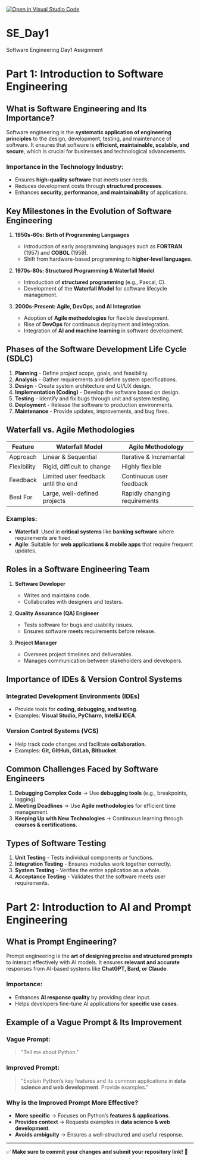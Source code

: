 [![Open in Visual Studio Code](https://classroom.github.com/assets/open-in-vscode-2e0aaae1b6195c2367325f4f02e2d04e9abb55f0b24a779b69b11b9e10269abc.svg)](https://classroom.github.com/online_ide?assignment_repo_id=18415061&assignment_repo_type=AssignmentRepo)
# SE_Day1
Software Engineering Day1 Assignment

# Part 1: Introduction to Software Engineering

## What is Software Engineering and Its Importance?
Software engineering is the **systematic application of engineering principles** to the design, development, testing, and maintenance of software. It ensures that software is **efficient, maintainable, scalable, and secure**, which is crucial for businesses and technological advancements.

### Importance in the Technology Industry:
- Ensures **high-quality software** that meets user needs.
- Reduces development costs through **structured processes**.
- Enhances **security, performance, and maintainability** of applications.

## Key Milestones in the Evolution of Software Engineering
1. **1950s-60s: Birth of Programming Languages**
   - Introduction of early programming languages such as **FORTRAN** (1957) and **COBOL** (1959).
   - Shift from hardware-based programming to **higher-level languages**.

2. **1970s-80s: Structured Programming & Waterfall Model**
   - Introduction of **structured programming** (e.g., Pascal, C).
   - Development of the **Waterfall Model** for software lifecycle management.

3. **2000s-Present: Agile, DevOps, and AI Integration**
   - Adoption of **Agile methodologies** for flexible development.
   - Rise of **DevOps** for continuous deployment and integration.
   - Integration of **AI and machine learning** in software development.

## Phases of the Software Development Life Cycle (SDLC)
1. **Planning** - Define project scope, goals, and feasibility.
2. **Analysis** - Gather requirements and define system specifications.
3. **Design** - Create system architecture and UI/UX design.
4. **Implementation (Coding)** - Develop the software based on design.
5. **Testing** - Identify and fix bugs through unit and system testing.
6. **Deployment** - Release the software to production environments.
7. **Maintenance** - Provide updates, improvements, and bug fixes.

## Waterfall vs. Agile Methodologies
| Feature | Waterfall Model | Agile Methodology |
|---------|---------------|------------------|
| Approach | Linear & Sequential | Iterative & Incremental |
| Flexibility | Rigid, difficult to change | Highly flexible |
| Feedback | Limited user feedback until the end | Continuous user feedback |
| Best For | Large, well-defined projects | Rapidly changing requirements |

### Examples:
- **Waterfall**: Used in **critical systems** like **banking software** where requirements are fixed.
- **Agile**: Suitable for **web applications & mobile apps** that require frequent updates.

## Roles in a Software Engineering Team
1. **Software Developer**
   - Writes and maintains code.
   - Collaborates with designers and testers.

2. **Quality Assurance (QA) Engineer**
   - Tests software for bugs and usability issues.
   - Ensures software meets requirements before release.

3. **Project Manager**
   - Oversees project timelines and deliverables.
   - Manages communication between stakeholders and developers.

## Importance of IDEs & Version Control Systems
### Integrated Development Environments (IDEs)
- Provide tools for **coding, debugging, and testing**.
- Examples: **Visual Studio, PyCharm, IntelliJ IDEA**.

### Version Control Systems (VCS)
- Help track code changes and facilitate **collaboration**.
- Examples: **Git, GitHub, GitLab, Bitbucket**.

## Common Challenges Faced by Software Engineers
1. **Debugging Complex Code** → Use **debugging tools** (e.g., breakpoints, logging).
2. **Meeting Deadlines** → Use **Agile methodologies** for efficient time management.
3. **Keeping Up with New Technologies** → Continuous learning through **courses & certifications**.

## Types of Software Testing
1. **Unit Testing** - Tests individual components or functions.
2. **Integration Testing** - Ensures modules work together correctly.
3. **System Testing** - Verifies the entire application as a whole.
4. **Acceptance Testing** - Validates that the software meets user requirements.

# Part 2: Introduction to AI and Prompt Engineering

## What is Prompt Engineering?
Prompt engineering is the **art of designing precise and structured prompts** to interact effectively with AI models. It ensures **relevant and accurate** responses from AI-based systems like **ChatGPT, Bard, or Claude**.

### Importance:
- Enhances **AI response quality** by providing clear input.
- Helps developers fine-tune AI applications for **specific use cases**.

## Example of a Vague Prompt & Its Improvement
### Vague Prompt:
> "Tell me about Python."

### Improved Prompt:
> "Explain Python’s key features and its common applications in **data science and web development**. Provide examples."

### Why is the Improved Prompt More Effective?
- **More specific** → Focuses on Python’s **features & applications**.
- **Provides context** → Requests examples in **data science & web development**.
- **Avoids ambiguity** → Ensures a well-structured and useful response.

---
✅ **Make sure to commit your changes and submit your repository link!** 🚀
